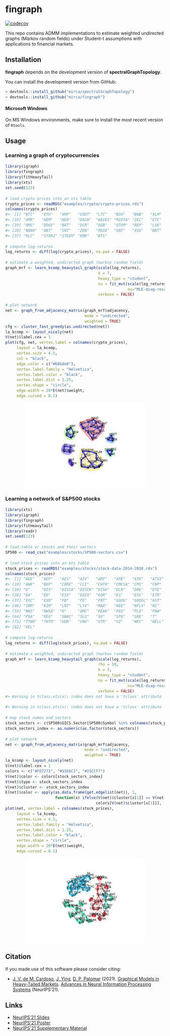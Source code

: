 # fingraph
[![codecov](https://codecov.io/gh/convexfi/fingraph/branch/main/graph/badge.svg?token=OhreF1p2Yt)](https://codecov.io/gh/convexfi/fingraph)


This repo contains ADMM implementations to estimate weighted undirected graphs
(Markov random fields) under Student-t assumptions with applications to financial
markets.

## Installation

**fingraph** depends on the development version of **spectralGraphTopology**.

You can install the development version from GitHub:

```r
> devtools::install_github("mirca/spectralGraphTopology")
> devtools::install_github("mirca/fingraph")
```

#### Microsoft Windows
On MS Windows environments, make sure to install the most recent version of ``Rtools``.

## Usage

### Learning a graph of cryptocurrencies

```r
library(igraph)
library(fingraph)
library(fitHeavyTail)
library(xts)
set.seed(123)

# load crypto prices into an xts table
crypto_prices <- readRDS("examples/crypto/crypto-prices.rds")
colnames(crypto_prices)
#>  [1] "BTC"   "ETH"   "XRP"   "USDT"  "LTC"   "BCH"   "BNB"   "XLM"   "EOS"  
#> [10] "XMR"   "XEM"   "NEO"   "DASH"  "WAVES" "MIOTA" "ZEC"   "ETC"   "GNO"  
#> [19] "OMG"   "DOGE"  "BAT"   "DCR"   "DGB"   "QTUM"  "REP"   "LSK"   "SC"   
#> [28] "NANO"  "ANT"   "SNT"   "ZEN"   "MAID"  "GNT"   "XVG"   "BNT"   "MONA" 
#> [37] "RLC"   "STORJ" "STEEM" "KMD"   "BTS"

# compute log-returns
log_returns <- diff(log(crypto_prices), na.pad = FALSE)

# estimate a weighted, undirected graph (markov random field)
graph_mrf <- learn_kcomp_heavytail_graph(scale(log_returns),
                                         k = 7,
                                         heavy_type = "student",
                                         nu = fit_mvt(scale(log_returns),
                                                      nu="MLE-diag-resample")$nu,
                                         verbose = FALSE)

# plot network
net <- graph_from_adjacency_matrix(graph_mrf$adjacency,
                                   mode = "undirected",
                                   weighted = TRUE)
cfg <- cluster_fast_greedy(as.undirected(net))
la_kcomp <- layout_nicely(net)
V(net)$label.cex = 1
plot(cfg, net, vertex.label = colnames(crypto_prices),
     layout = la_kcomp,
     vertex.size = 4.5,
     col = "black",
     edge.color = c("#686de0"),
     vertex.label.family = "Helvetica",
     vertex.label.color = "black",
     vertex.label.dist = 1.25,
     vertex.shape = "circle",
     edge.width = 20*E(net)$weight,
     edge.curved = 0.1)
```

<img src="man/figures/README-plot_crypto_network-1.png" width="75%" style="display: block; margin: auto;" />


### Learning a network of S&P500 stocks

```r
library(xts)
library(igraph)
library(fingraph)
library(fitHeavyTail)
library(readr)
set.seed(123)

# load table w/ stocks and their sectors
SP500 <- read_csv("examples/stocks/SP500-sectors.csv")

# load stock prices into an xts table
stock_prices <- readRDS("examples/stocks/stock-data-2014-2018.rds")
colnames(stock_prices)
#>  [1] "AEE"   "AEP"   "AES"   "AIV"   "AMT"   "ARE"   "ATO"   "ATVI"  "AVB"  
#> [10] "AWK"   "BXP"   "CBRE"  "CCI"   "CHTR"  "CMCSA" "CMS"   "CNP"   "CTL"  
#> [19] "D"     "DIS"   "DISCA" "DISCK" "DISH"  "DLR"   "DRE"   "DTE"   "DUK"  
#> [28] "EA"    "ED"    "EIX"   "EQIX"  "EQR"   "ES"    "ESS"   "ETR"   "EVRG" 
#> [37] "EXC"   "EXR"   "FB"    "FE"    "FRT"   "GOOG"  "GOOGL" "HST"   "IPG"  
#> [46] "IRM"   "KIM"   "LNT"   "LYV"   "MAA"   "NEE"   "NFLX"  "NI"    "NRG"  
#> [55] "NWS"   "NWSA"  "O"     "OMC"   "PEAK"  "PEG"   "PLD"   "PNW"   "PPL"  
#> [64] "PSA"   "REG"   "SBAC"  "SLG"   "SO"    "SPG"   "SRE"   "T"     "TMUS" 
#> [73] "TTWO"  "TWTR"  "UDR"   "VNO"   "VTR"   "VZ"    "WEC"   "WELL"  "WY"   
#> [82] "XEL"

# compute log-returns
log_returns <- diff(log(stock_prices), na.pad = FALSE)

# estimate a weighted, undirected graph (markov random field)
graph_mrf <- learn_kcomp_heavytail_graph(scale(log_returns),
                                         rho = 10,
                                         k = 3,
                                         heavy_type = "student",
                                         nu = fit_mvt(scale(log_returns),
                                                      nu="MLE-diag-resample")$nu,
                                         verbose = FALSE)
#> Warning in tclass.xts(x): index does not have a 'tclass' attribute

#> Warning in tclass.xts(x): index does not have a 'tclass' attribute

# map stock names and sectors
stock_sectors <- c(SP500$GICS.Sector[SP500$Symbol %in% colnames(stock_prices)])
stock_sectors_index <- as.numeric(as.factor(stock_sectors))

# plot network
net <- graph_from_adjacency_matrix(graph_mrf$adjacency,
                                   mode = "undirected",
                                   weighted = TRUE)
la_kcomp <- layout_nicely(net)
V(net)$label.cex = 1
colors <- c("#FD7272", "#55E6C1", "#25CCF7")
V(net)$color <- colors[stock_sectors_index]
V(net)$type <- stock_sectors_index
V(net)$cluster <- stock_sectors_index
E(net)$color <- apply(as.data.frame(get.edgelist(net)), 1,
                      function(x) ifelse(V(net)$cluster[x[1]] == V(net)$cluster[x[2]],
                                        colors[V(net)$cluster[x[1]]], 'grey'))
plot(net, vertex.label = colnames(stock_prices),
     layout = la_kcomp,
     vertex.size = 4.5,
     vertex.label.family = "Helvetica",
     vertex.label.dist = 1.25,
     vertex.label.color = "black",
     vertex.shape = "circle",
     edge.width = 20*E(net)$weight,
     edge.curved = 0.1)
```

<img src="man/figures/README-plot_sp500_stocks_network-1.png" width="75%" style="display: block; margin: auto;" />

## Citation
If you made use of this software please consider citing:

-   [J. V. de M. Cardoso](https://mirca.github.io), [J. Ying](https://github.com/jxying),
    [D. P. Palomar](https://www.danielppalomar.com) (2021).
    [Graphical Models in Heavy-Tailed Markets](https://palomar.home.ece.ust.hk/papers/2021/CardosoYingPalomar-NeurIPS2021.pdf).
    [Advances in Neural Information Processing Systems](https://neurips.cc/Conferences/2021) (NeurIPS’21).

## Links
- [NeurIPS’21 Slides](https://palomar.home.ece.ust.hk/papers/2021/CardosoYingPalomar-NeurIPS2021-slides.pdf)
- [NeurIPS'21 Poster](https://palomar.home.ece.ust.hk/papers/2021/CardosoYingPalomar-NeurIPS2021-poster.png)
- [NeurIPS'21 Supplementary Material](https://palomar.home.ece.ust.hk/papers/2021/CardosoYingPalomar-NeurIPS2021-supplemental.pdf)
